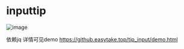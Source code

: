 # inputtip

![image](https://github.com/chro008/tipInput/raw/master/demo.gif)

依赖jq
详情可见demo 
https://github.easytake.top/tip_input/demo.html
